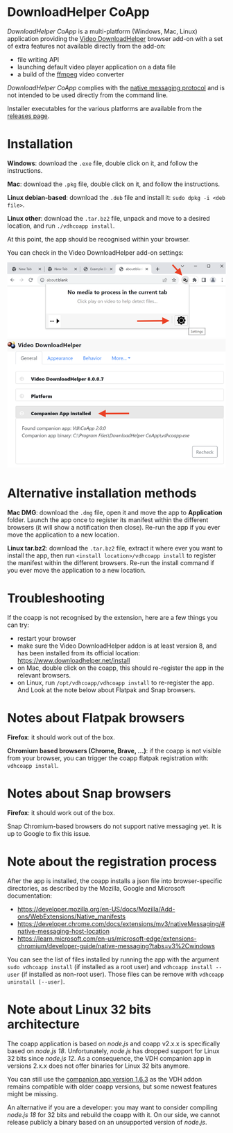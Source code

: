 # DownloadHelper CoApp

*DownloadHelper CoApp* is a multi-platform (Windows, Mac, Linux) application
providing the [Video DownloadHelper](https://downloadhelper.net/)
browser add-on with a set of extra features not available directly
from the add-on:

- file writing API
- launching default video player application on a data file
- a build of the [ffmpeg](http://ffmpeg.org/) video converter

*DownloadHelper CoApp* complies with the
[native messaging protocol](https://developer.mozilla.org/en-US/Add-ons/WebExtensions/Native_messaging)
and is not intended to be used directly from the command line.

Installer executables for the various platforms are available
from the [releases page](https://github.com/aclap-dev/vdhcoapp/releases).

# Installation

**Windows**: download the `.exe` file, double click on it, and follow the instructions.

**Mac**: download the `.pkg` file, double click on it, and follow the instructions.

**Linux debian-based**: download the `.deb` file and install it: `sudo dpkg -i <deb file>`.

**Linux other**: download the `.tar.bz2` file, unpack and move to a desired location, and run `./vdhcoapp install`.

At this point, the app should be recognised within your browser.

You can check in the Video DownloadHelper add-on settings:

![settings](./assets/instruction1.png "Settings")
![app check](./assets/instruction2.png "App check")

# Alternative installation methods

**Mac DMG**: download the `.dmg` file, open it and move the app to **Application** folder.
Launch the app once to register its manifest within the different browsers (it will show
a notification then close). Re-run the app if you ever move the application to a new location.

**Linux tar.bz2**: download the `.tar.bz2` file, extract it where ever you want to
install the app, then run `<install location>/vdhcoapp install` to register the
manifest within the different browsers. Re-run the install command if you ever move
the application to a new location.

# Troubleshooting

If the coapp is not recognised by the extension, here are a few things you can try:

- restart your browser
- make sure the Video DownloadHelper addon is at least version 8, and has been installed from its official location: https://www.downloadhelper.net/install
- on Mac, double click on the coapp, this should re-register the app in the relevant browsers.
- on Linux, run `/opt/vdhcoapp/vdhcoapp install` to re-register the app. And Look at the note below about Flatpak and Snap browsers.

# Notes about Flatpak browsers

**Firefox**: it should work out of the box.

**Chromium based browsers (Chrome, Brave, …)**: if the coapp is not visible from your browser, you can trigger the coapp flatpak registration with: `vdhcoapp install`.

# Notes about Snap browsers

**Firefox**: it should work out of the box.

Snap Chromium-based browsers do not support native messaging yet. It is up to Google to fix this issue.

# Note about the registration process

After the app is installed, the coapp installs a json file into browser-specific directories,
as described by the Mozilla, Google and Microsoft documentation:

- https://developer.mozilla.org/en-US/docs/Mozilla/Add-ons/WebExtensions/Native_manifests
- https://developer.chrome.com/docs/extensions/mv3/nativeMessaging/#native-messaging-host-location
- https://learn.microsoft.com/en-us/microsoft-edge/extensions-chromium/developer-guide/native-messaging?tabs=v3%2Cwindows

You can see the list of files installed by running the app with the argument `sudo vdhcoapp install`
(if installed as a root user) and `vdhcoapp install --user` (if installed as non-root user).
Those files can be remove with `vdhcoapp uninstall [--user]`.

# Note about Linux 32 bits architecture

The coapp application is based on *node.js* and coapp v2.x.x is specifically based on *node.js 18*. Unfortunately,
*node.js* has dropped support for Linux 32 bits since *node.js 12*. As a consequence, the VDH companion app in versions 2.x.x does not offer binaries for Linux 32 bits anymore.

You can still use the <a href="https://github.com/aclap-dev/vdhcoapp/releases/tag/v1.6.3">companion app version 1.6.3</a> as the VDH addon remains compatible with older coapp versions, but some newest features might be missing.

An alternative if you are a developer: you may want to consider compiling *node.js 18* for 32 bits and rebuild the coapp with it. On our side, we cannot release publicly a binary based on an unsupported version of *node.js*.


